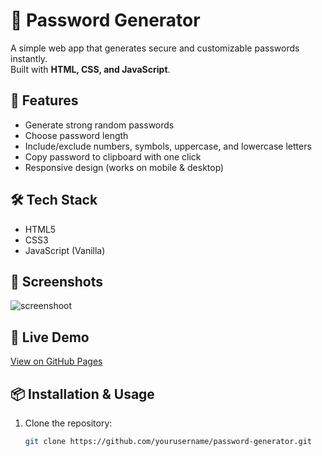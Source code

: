 # 🔑 Password Generator

A simple web app that generates secure and customizable passwords instantly.  
Built with **HTML, CSS, and JavaScript**.  

## 🚀 Features
- Generate strong random passwords  
- Choose password length  
- Include/exclude numbers, symbols, uppercase, and lowercase letters  
- Copy password to clipboard with one click  
- Responsive design (works on mobile & desktop)  

## 🛠️ Tech Stack
- HTML5  
- CSS3  
- JavaScript (Vanilla)  

## 📸 Screenshots
![screenshoot](https://github.com/user-attachments/assets/d9b21e67-41cb-47ba-a934-4b02953f532a)


## 🔗 Live Demo
[View on GitHub Pages](https://adundo-t.github.io/password-generator/)  

## 📦 Installation & Usage
1. Clone the repository:  
   ```bash
   git clone https://github.com/yourusername/password-generator.git
